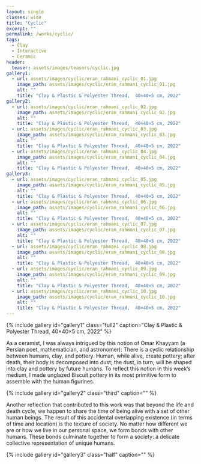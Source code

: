 ```yaml
---
layout: single
classes: wide
title: "Cyclic"
excerpt: ""
permalink: /works/cyclic/
tags:
  - Clay
  - Interactive
  - Ceramic
header:
  teaser: assets/images/teasers/cyclic.jpg 
gallery1:
  - url: assets/images/cyclic/eran_rahmani_cyclic_01.jpg
    image_path: assets/images/cyclic/eran_rahmani_cyclic_01.jpg
    alt: ""
    title: "Clay & Plastic & Polyester Thread,  40×40×5 cm, 2022"
gallery2:
  - url: assets/images/cyclic/eran_rahmani_cyclic_02.jpg
    image_path: assets/images/cyclic/eran_rahmani_cyclic_02.jpg
    alt: ""
    title: "Clay & Plastic & Polyester Thread,  40×40×5 cm, 2022"
  - url: assets/images/cyclic/eran_rahmani_cyclic_03.jpg
    image_path: assets/images/cyclic/eran_rahmani_cyclic_03.jpg
    alt: ""
    title: "Clay & Plastic & Polyester Thread,  40×40×5 cm, 2022"
  - url: assets/images/cyclic/eran_rahmani_cyclic_04.jpg
    image_path: assets/images/cyclic/eran_rahmani_cyclic_04.jpg
    alt: ""
    title: "Clay & Plastic & Polyester Thread,  40×40×5 cm, 2022"
gallery3:
  - url: assets/images/cyclic/eran_rahmani_cyclic_05.jpg
    image_path: assets/images/cyclic/eran_rahmani_cyclic_05.jpg
    alt: ""
    title: "Clay & Plastic & Polyester Thread,  40×40×5 cm, 2022"
  - url: assets/images/cyclic/eran_rahmani_cyclic_06.jpg
    image_path: assets/images/cyclic/eran_rahmani_cyclic_06.jpg
    alt: ""
    title: "Clay & Plastic & Polyester Thread,  40×40×5 cm, 2022"
  - url: assets/images/cyclic/eran_rahmani_cyclic_07.jpg
    image_path: assets/images/cyclic/eran_rahmani_cyclic_07.jpg
    alt: ""
    title: "Clay & Plastic & Polyester Thread,  40×40×5 cm, 2022"
  - url: assets/images/cyclic/eran_rahmani_cyclic_08.jpg
    image_path: assets/images/cyclic/eran_rahmani_cyclic_08.jpg
    alt: ""
    title: "Clay & Plastic & Polyester Thread,  40×40×5 cm, 2022"
  - url: assets/images/cyclic/eran_rahmani_cyclic_09.jpg
    image_path: assets/images/cyclic/eran_rahmani_cyclic_09.jpg
    alt: ""
    title: "Clay & Plastic & Polyester Thread,  40×40×5 cm, 2022"
  - url: assets/images/cyclic/eran_rahmani_cyclic_10.jpg
    image_path: assets/images/cyclic/eran_rahmani_cyclic_10.jpg
    alt: ""
    title: "Clay & Plastic & Polyester Thread,  40×40×5 cm, 2022"
---
```


{% include gallery id="gallery1" class="full2" caption="Clay & Plastic & Polyester Thread,  40×40×5 cm, 2022" %}

As a ceramist, I was always intrigued by this notion of Omar Khayyam (a Persian poet, mathematician, and astronomer): There is a cyclic relationship between humans, clay, and pottery. Human, while alive, create pottery; after death, their body is decomposed into dust; the dust, in turn, will be shaped into clay and pottery by future humans. To reflect this notion in this week’s medium, I made unglazed Biscuit pottery in its most primitive form to assemble with the human figurines. 

{% include gallery id="gallery2" class="third" caption="" %}

Another reflection that contributed to this work was that beyond the life and death cycle, we happen to share the time of being alive with a set of other human beings. The result of this accidental overlapping existence (in terms of time and location) is the texture of society. No matter how different we are or how we live in our personal space, we form bonds with other humans. These bonds culminate together to form a society: a delicate collective representation of unique humans.

{% include gallery id="gallery3" class="half" caption="" %}
